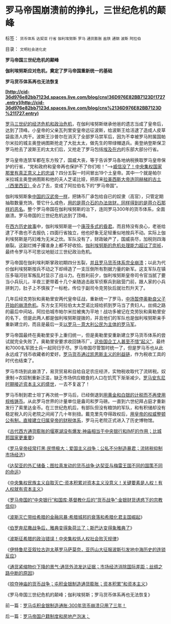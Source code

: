 # 罗马帝国崩溃前的挣扎，三世纪危机的颠峰

标签： `货币体系` `达契亚` `行省` `伽利埃努斯` `罗马` `通货膨胀` `盐铁` `通钢` `波斯` `阿拉伯` 

目录： `文明社会进化史`

**罗马帝国三世纪危机的颠峰**

**伽利埃努斯应对危机，奠定了罗马帝国重新统一的基础**

**罗马货币体系再也无法恢复**

**[http://cid-36d976e82bb7123d.spaces.live.com/blog/cns!36D976E82BB7123D!1727.entry](http://cid-36d976e82bb7123d.spaces.live.com/blog/cns%2136D976E82BB7123D%211727.entry)**

[罗马三世纪的经济危机和政治危机](../../../2010/8/20/财政危机！康茂多错了！死了！成了昏君了！.md)，在伽利埃努斯继承他爸的遗志当成了皇帝后，达到了顶峰。小皇帝的父亲瓦列里安皇帝远征波斯，给波斯王给活逮了造成人皮草袋盐渍人肉干。波斯王沙普尔在消灭了全部罗马禁军后，因为不幸被罗马附属国帕尔米拉的城主奥登纳图斯抢走了大批太太，做先生的带绿帽退兵。奥登纳登斯保卫罗马抢去了波斯王的太太们后，又抢走了罗马包括[埃及在内](../../../2010/6/3/波斯埃及行省税水平相当于汉初一半.md)的东部大部分行省。



罗马皇帝连禁军都在东方殁了，国威大丧，等于告诉罗马各地纳税换取罗马皇帝保护的行省，“党和政府和皇帝再也保护不了你们啦！”—>[威信没了！中央集权国家那里有真正意义上的忠诚](../../../2009/9/8/促进民族团结.md)？四分五裂一时间冒出19个土皇帝。其中一个就是帕尔米拉城主奥登纳图斯和他的夫人芝诺比娅，把原来[拉美西斯大帝连同赫梯的古土（西里西亚）](../../../2010/5/25/古埃及的李自成，吴三桂和拉美西斯短命王朝.md)全占了去，变成了阿拉伯名下的“罗马帝国”。

伽利埃努斯象[中国的汉武帝一样](../../../2008/9/9/中国古代盐税经验在A股和房地产市场上的成功运用.md)，把铸币厂承包给自已的奴隶（高官），只管定期抽取数量充饷，管它什么成色，[用的是蒋介石的办法敛财，同样得到的是蒋介石那样的恶名](../../../2010/2/7/有中国特色的凯恩斯主义.md)。整个罗马帝国在伽利埃努斯的治下，连同罗马300年的货币体系，全面崩溃。罗马帝国的三世纪危机达到了顶峰。

在[西方历史故事](../../../2010/2/5/历史故事和历史学的方法论.md)中，伽利埃努斯是一个[康茂多式的昏君](../../../2010/8/15/罗马帝国低人权隐患终致人口大绝灭.md)。而且特没有良心，老爸给逮了不救也不去报仇；四面行省独立，他也好象无足轻重似地按兵不动。实际上伽利埃努斯是巧妇难为无米之炊。军队没有了，财政破产了，国威丧尽，加税则四海崩裂。这副烂摊子撂谁身上都不好收拾。[伽利埃努斯的危机处理能力超过了崇祯](../../../2008/11/3/亡于内需不振！今天仍是明朝吗？.md)，最终令罗马不可思议地挺过三世纪政治危机。

罗马帝国在伽利埃利斯掌政初期四分五裂，[并且罗马货币体系完全崩溃](../../../2010/1/10/朝鲜货币抢劫即将进入第二幕：恶性通货膨胀.md)；以此为代价伽利埃努斯按兵不动之下却缔造了一支压倒所有割据力量的新军。这支军队在镇压多瑙河驻军叛乱时显示了战斗力。在胜利前夕，伽利埃努斯皇帝司令官当腻了要当小兵玩儿，半夜三更带着十几个亲随追击敌军侦察兵到敌营门前，跟人家的小兵拼刺刀，肚子上不慎挨了一标枪，传位于副司令克劳狄后就壮烈升天了。

几年后经克劳狄和奥勒里安两代皇帝征战，重新统一了罗马，[中场暂停奥勒良父子开始的崩溃危机](../../../2010/8/20/公私不分!税收民主化1500年弯路！.md)。东方女王阿拉伯太太芝诺比娅给抓到罗马当了贵妇人。丝绸之路的最后中间站，阿拉伯城市帕尔米拉被夷为平地！战功多被记在克劳狄和奥勒里安的名下，但是此两人都是伽利埃努斯提拨的，并且他们的军队也是伽利埃努斯亲手重新建立的，而且是最后一支[以罗马－意大利公民为主体的罗马军](../../../2010/8/12/罗马帝国百人队长的百人队.md)。

罗马帝国最终在奥勒里安手上重归统一，但是奥勒里安重新建立罗马货币体系的尝试就完全失败了。奥勒里安要求收回铸币厂。[这些国企工人甚至不惜“起义”](http://darthvad.blog.sohu.com/129394309.html)，最终和7000名军团士兵一起同归于尽。罗马帝国尽管暂时统一了，但是罗马币也从此永远成了钱币收藏者的爱好。[罗马货币通过凯恩斯主义的利益链](../../../2009/4/24/费雪教条和凯恩斯主义.md)，作为税收工具的时代也结束了。

罗马市场到此崩溃了，易货贸易和自给自足农庄经济，实物税收取代了流转税。奴隶制->农奴制重新泛滥，缺乏市场供应粮食的人口在饥荒下渐渐减少。[罗马安东尼时期接近资本主义的盛世](../../../2010/8/15/西方资本主义萌芽了1800年！罗马“祖国占领军”.md)，一去不复返了！

罗马币制到君士坦丁再次统一罗马后，已经倒退到[用黄金和白银的计税而不再使用规格铸币](../../../2009/12/4/讲政治的货币和要讲政治的私有财产.md)。从此罗马世界的计量单位是盎司和罗马磅。一直到六世纪拜占庭才重新发行了索里达金币。在三世纪危机后，有部队但没有粮饷的军队，和有积储却没有稳定税入的元老院之间闹了几十年别扭。戴克里先夺得政权后，[用皇帝的权威整顿公有制，直接建立归属皇帝的财税体系](../../../2010/1/18/被中国文化反对的民主就是公有制本身.md)，罗马元老院正式进入了历史博物馆。



《[古代西方通货膨胀的堰塞湖没有爆发;神庙相当于中央银行和IMF的作用；比城邦国家更重要](../../../2010/8/20/通货膨胀堰塞湖；神庙和中央银行.md)》

《[罗马皇帝经常打黑;民愤极大；爱国主义战争；公私不分制造暴君；流转税抑制市场经济](../../../2010/8/25/公私不分是制造暴君的制度.md)》

《[达契亚的外汇储备；图拉真发动的货币战争;达契亚与梅雷王国不同的国策不同的命运](../../../2010/8/25/图拉真发动的货币战争.md)》

《[中央集权民族主义自取灭亡;资本积累对资本主义没意义！关键要素是人权！有人权就有资本主义](../../../2010/8/25/资本积累对于资本主义是没有意义的.md)》

《[罗马帝国的“中央银行”和国库;基督教化后的“货币战争”;金银财货诱惑下的宗教信仰](../../../2010/8/26/罗马帝国中央银行和金银诱惑下的信仰.md)》

《[波斯灭亡带给希腊的金融风暴;希腊城邦的衰落和希腊化君主国崛起](../../../2010/8/26/波斯灭亡带给希腊的金融风暴-&gt;通货膨胀.md)》

《[伯罗奔尼撒战争后，雅典变得象荷兰了；斯巴达变得象雅典了](../../../2010/8/26/两败俱伤后的雅典和斯巴达.md)》

《[波斯征希腊的政治错误！中央集权低人权社会败灭规律](../../../2010/8/27/威继光“灭商”；中央集权社会的败灭规律.md)》

《[伊特鲁尼亚叙拉古迦太基罗马萨莫奈，亚历山大征服波斯引发地中海历史的连锁反应](../../../2010/8/27/叙拉古迦太基罗马萨莫奈与亚历山大征服波斯.md)》

《[通货紧缩物价下降的景气;通货外流发达证据；市场经济消除国际差距；丝绸之路中断的原因](../../../2010/8/27/通货紧缩物价下降造就了高度的景气.md)》

《[掠夺神庙的货币战争；屯积金银制造通货膨胀；资本积累”和资本主义](../../../2010/8/27/罗马屯积金银制造通胀;300年货币崩溃只用了三年！.md)》

《罗马帝国三世纪危机的颠峰；伽利埃努斯；罗马货币体系再也无法恢复》

前一篇：[罗马屯积金银制造通胀;300年货币崩溃只用了三年！](../../../2010/8/27/罗马屯积金银制造通胀;300年货币崩溃只用了三年！.md)

后一篇：[罗马帝国户籍制度和房地产泡沫；](../../../2010/8/28/罗马帝国户籍制度和房地产泡沫；.md)